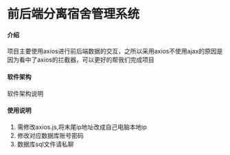 # 前后端分离宿舍管理系统

#### 介绍
项目主要使用axios进行前后端数据的交互，之所以采用axios不使用ajax的原因是因为看中了axios的拦截器，可以更好的帮我们完成项目

#### 软件架构
软件架构说明



#### 使用说明

1.  需修改axios.js,将末尾ip地址改成自己电脑本地ip
2.  修改对应数据库账号密码
3.  数据库sql文件请私聊

